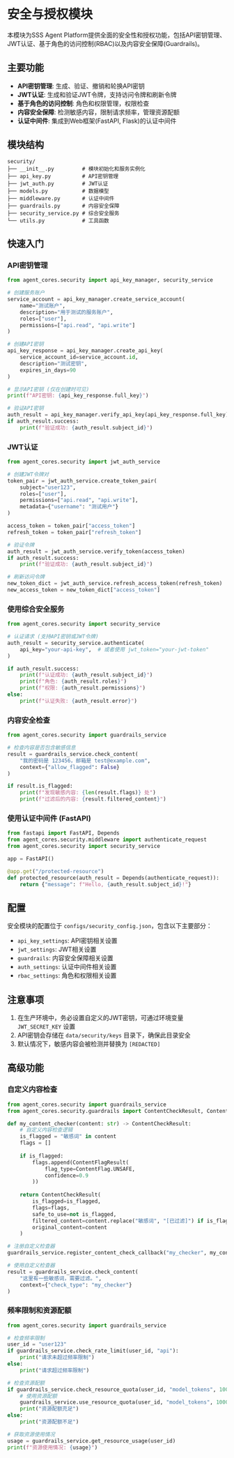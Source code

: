 # 安全与授权模块

本模块为SSS Agent Platform提供全面的安全性和授权功能，包括API密钥管理、JWT认证、基于角色的访问控制(RBAC)以及内容安全保障(Guardrails)。

## 主要功能

- **API密钥管理**: 生成、验证、撤销和轮换API密钥
- **JWT认证**: 生成和验证JWT令牌，支持访问令牌和刷新令牌
- **基于角色的访问控制**: 角色和权限管理，权限检查
- **内容安全保障**: 检测敏感内容，限制请求频率，管理资源配额
- **认证中间件**: 集成到Web框架(FastAPI, Flask)的认证中间件

## 模块结构

```
security/
├── __init__.py         # 模块初始化和服务实例化
├── api_key.py          # API密钥管理
├── jwt_auth.py         # JWT认证
├── models.py           # 数据模型
├── middleware.py       # 认证中间件
├── guardrails.py       # 内容安全保障
├── security_service.py # 综合安全服务
└── utils.py            # 工具函数
```

## 快速入门

### API密钥管理

```python
from agent_cores.security import api_key_manager, security_service

# 创建服务账户
service_account = api_key_manager.create_service_account(
    name="测试账户",
    description="用于测试的服务账户",
    roles=["user"],
    permissions=["api.read", "api.write"]
)

# 创建API密钥
api_key_response = api_key_manager.create_api_key(
    service_account_id=service_account.id,
    description="测试密钥",
    expires_in_days=90
)

# 显示API密钥 (仅在创建时可见)
print(f"API密钥: {api_key_response.full_key}")

# 验证API密钥
auth_result = api_key_manager.verify_api_key(api_key_response.full_key)
if auth_result.success:
    print(f"验证成功: {auth_result.subject_id}")
```

### JWT认证

```python
from agent_cores.security import jwt_auth_service

# 创建JWT令牌对
token_pair = jwt_auth_service.create_token_pair(
    subject="user123",
    roles=["user"],
    permissions=["api.read", "api.write"],
    metadata={"username": "测试用户"}
)

access_token = token_pair["access_token"]
refresh_token = token_pair["refresh_token"]

# 验证令牌
auth_result = jwt_auth_service.verify_token(access_token)
if auth_result.success:
    print(f"验证成功: {auth_result.subject_id}")

# 刷新访问令牌
new_token_dict = jwt_auth_service.refresh_access_token(refresh_token)
new_access_token = new_token_dict["access_token"]
```

### 使用综合安全服务

```python
from agent_cores.security import security_service

# 认证请求 (支持API密钥或JWT令牌)
auth_result = security_service.authenticate(
    api_key="your-api-key",  # 或者使用 jwt_token="your-jwt-token"
)

if auth_result.success:
    print(f"认证成功: {auth_result.subject_id}")
    print(f"角色: {auth_result.roles}")
    print(f"权限: {auth_result.permissions}")
else:
    print(f"认证失败: {auth_result.error}")
```

### 内容安全检查

```python
from agent_cores.security import guardrails_service

# 检查内容是否包含敏感信息
result = guardrails_service.check_content(
    "我的密码是 123456，邮箱是 test@example.com",
    context={"allow_flagged": False}
)

if result.is_flagged:
    print(f"发现敏感内容: {len(result.flags)} 处")
    print(f"过滤后的内容: {result.filtered_content}")
```

### 使用认证中间件 (FastAPI)

```python
from fastapi import FastAPI, Depends
from agent_cores.security.middleware import authenticate_request
from agent_cores.security import security_service

app = FastAPI()

@app.get("/protected-resource")
def protected_resource(auth_result = Depends(authenticate_request)):
    return {"message": f"Hello, {auth_result.subject_id}!"}
```

## 配置

安全模块的配置位于 `configs/security_config.json`，包含以下主要部分：

- `api_key_settings`: API密钥相关设置
- `jwt_settings`: JWT相关设置
- `guardrails`: 内容安全保障相关设置
- `auth_settings`: 认证中间件相关设置
- `rbac_settings`: 角色和权限相关设置

## 注意事项

1. 在生产环境中，务必设置自定义的JWT密钥，可通过环境变量 `JWT_SECRET_KEY` 设置
2. API密钥会存储在 `data/security/keys` 目录下，确保此目录安全
3. 默认情况下，敏感内容会被检测并替换为 `[REDACTED]`

## 高级功能

### 自定义内容检查

```python
from agent_cores.security import guardrails_service
from agent_cores.security.guardrails import ContentCheckResult, ContentFlagResult, ContentFlag

def my_content_checker(content: str) -> ContentCheckResult:
    # 自定义内容检查逻辑
    is_flagged = "敏感词" in content
    flags = []
    
    if is_flagged:
        flags.append(ContentFlagResult(
            flag_type=ContentFlag.UNSAFE,
            confidence=0.9
        ))
    
    return ContentCheckResult(
        is_flagged=is_flagged,
        flags=flags,
        safe_to_use=not is_flagged,
        filtered_content=content.replace("敏感词", "[已过滤]") if is_flagged else content,
        original_content=content
    )

# 注册自定义检查器
guardrails_service.register_content_check_callback("my_checker", my_content_checker)

# 使用自定义检查器
result = guardrails_service.check_content(
    "这里有一些敏感词，需要过滤。",
    context={"check_type": "my_checker"}
)
```

### 频率限制和资源配额

```python
from agent_cores.security import guardrails_service

# 检查频率限制
user_id = "user123"
if guardrails_service.check_rate_limit(user_id, "api"):
    print("请求未超过频率限制")
else:
    print("请求超过频率限制")

# 检查资源配额
if guardrails_service.check_resource_quota(user_id, "model_tokens", 1000):
    # 使用资源配额
    guardrails_service.use_resource_quota(user_id, "model_tokens", 1000)
    print("资源配额充足")
else:
    print("资源配额不足")

# 获取资源使用情况
usage = guardrails_service.get_resource_usage(user_id)
print(f"资源使用情况: {usage}")
``` 